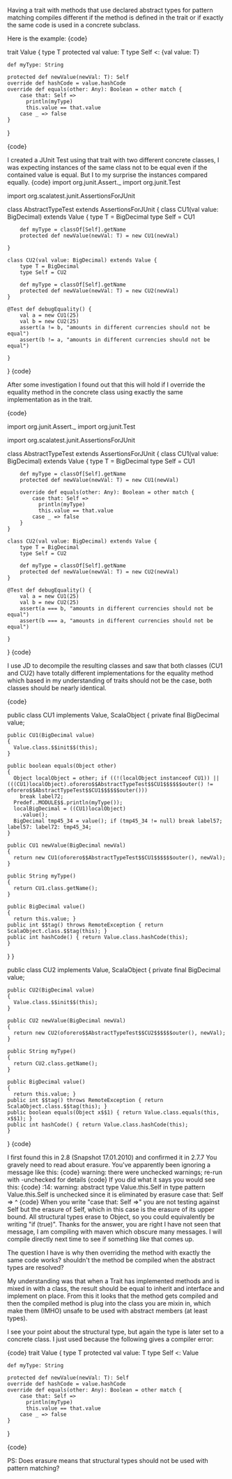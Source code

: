 Having a trait with methods that use declared abstract types for pattern matching compiles different if the method is defined in the trait or if exactly the same code is used in a concrete subclass.

Here is the example: 
{code}

trait Value {
    type T
    protected val value: T
    type Self <: {val value: T}

    def myType: String

    protected def newValue(newVal: T): Self
    override def hashCode = value.hashCode
    override def equals(other: Any): Boolean = other match {
        case that: Self =>
          println(myType)
          this.value == that.value
        case _ => false
    }
}

{code} 

I created a JUnit Test using that trait with two different concrete classes, I was expecting instances of the same class not to be equal even if the contained value is equal. But I to my surprise the instances compared equally.
{code}
import org.junit.Assert._
import org.junit.Test

import org.scalatest.junit.AssertionsForJUnit

class AbstractTypeTest extends AssertionsForJUnit {
    class CU1(val value: BigDecimal) extends Value  {
        type T = BigDecimal
        type Self = CU1

        def myType = classOf[Self].getName
        protected def newValue(newVal: T) = new CU1(newVal)

    }

    class CU2(val value: BigDecimal) extends Value {
        type T = BigDecimal
        type Self = CU2

        def myType = classOf[Self].getName
        protected def newValue(newVal: T) = new CU2(newVal)
    }

    @Test def debugEquality() {
        val a = new CU1(25)
        val b = new CU2(25)
        assert(a != b, "amounts in different currencies should not be equal")
        assert(b != a, "amounts in different currencies should not be equal")

    }
}
{code}

After some investigation I found out that this will hold if I override the equality method in the concrete class using exactly the same implementation as in the trait. 

{code}

import org.junit.Assert._
import org.junit.Test

import org.scalatest.junit.AssertionsForJUnit

class AbstractTypeTest extends AssertionsForJUnit {
    class CU1(val value: BigDecimal) extends Value  {
        type T = BigDecimal
        type Self = CU1

        def myType = classOf[Self].getName
        protected def newValue(newVal: T) = new CU1(newVal)

        override def equals(other: Any): Boolean = other match {
            case that: Self =>
              println(myType)
              this.value == that.value
            case _ => false
        }
    }

    class CU2(val value: BigDecimal) extends Value {
        type T = BigDecimal
        type Self = CU2

        def myType = classOf[Self].getName
        protected def newValue(newVal: T) = new CU2(newVal)
    }

    @Test def debugEquality() {
        val a = new CU1(25)
        val b = new CU2(25)
        assert(a === b, "amounts in different currencies should not be equal")
        assert(b === a, "amounts in different currencies should not be equal")

    }
}
{code}

I use JD to decompile the resulting classes and saw that both classes (CU1 and CU2) have totally different implementations for the equality method which based in my understanding of traits should not be the case, both classes should be nearly identical.

{code}

 public class CU1
    implements Value, ScalaObject
  {
    private final BigDecimal value;

    public CU1(BigDecimal value)
    {
      Value.class.$$init$$(this);
    }

    public boolean equals(Object other)
    {
      Object localObject = other; if ((!(localObject instanceof CU1)) || (((CU1)localObject).oforero$$AbstractTypeTest$$CU1$$$$$$outer() != oforero$$AbstractTypeTest$$CU1$$$$$$outer()))
        break label72;
      Predef..MODULE$$.println(myType());
      localBigDecimal = ((CU1)localObject)
        .value();
      BigDecimal tmp45_34 = value(); if (tmp45_34 != null) break label57; label57: label72: tmp45_34;
    }

    public CU1 newValue(BigDecimal newVal)
    {
      return new CU1(oforero$$AbstractTypeTest$$CU1$$$$$$outer(), newVal);
    }

    public String myType()
    {
      return CU1.class.getName();
    }

    public BigDecimal value()
    {
      return this.value; } 
    public int $$tag() throws RemoteException { return ScalaObject.class.$$tag(this); } 
    public int hashCode() { return Value.class.hashCode(this);
    }
  }
}


 public class CU2
    implements Value, ScalaObject
  {
    private final BigDecimal value;

    public CU2(BigDecimal value)
    {
      Value.class.$$init$$(this);
    }

    public CU2 newValue(BigDecimal newVal)
    {
      return new CU2(oforero$$AbstractTypeTest$$CU2$$$$$$outer(), newVal);
    }

    public String myType()
    {
      return CU2.class.getName();
    }

    public BigDecimal value()
    {
      return this.value; } 
    public int $$tag() throws RemoteException { return ScalaObject.class.$$tag(this); } 
    public boolean equals(Object x$$1) { return Value.class.equals(this, x$$1); } 
    public int hashCode() { return Value.class.hashCode(this);
    }
  }
{code}

I first found this in 2.8 (Snapshot 17.01.2010) and confirmed it in 2.7.7
You gravely need to read about erasure.  You've apparently been ignoring a message like this:
{code}
warning: there were unchecked warnings; re-run with -unchecked for details
{code}
If you did what it says you would see this:
{code}
<console>:14: warning: abstract type Value.this.Self in type pattern Value.this.Self is unchecked since it is eliminated by erasure
               case that: Self =>
                          ^
{code}
When you write "case that: Self =>" you are not testing against Self but the erasure of Self, which in this case is the erasure of its upper bound.  All structural types erase to Object, so you could equivalently be writing "if (true)".
Thanks for the answer, you are right I have not seen that message, I am compiling with maven which obscure many messages. I will compile directly next time to see if something like that comes up.

The question I have is why then overriding the method with exactly the same code works? shouldn't the method be compiled when the abstract types are resolved? 

My understanding was that when a Trait has implemented methods and is mixed in with a class, the result should be equal to inherit and interface and implement on place. From this it looks that the method gets compiled and then the compiled method is plug into the class you are mixin in, which make them (IMHO) unsafe to be used with abstract members (at least types). 

I see your point about the structural type, but again the type is later set to a concrete class. I just used because the following gives a compiler error:

{code}
trait Value {
    type T
    protected val value: T
    type Self <: Value

    def myType: String

    protected def newValue(newVal: T): Self
    override def hashCode = value.hashCode
    override def equals(other: Any): Boolean = other match {
        case that: Self =>
          println(myType)
          this.value == that.value
        case _ => false
    }
}

{code}

PS: Does erasure means that structural types should not be used with pattern matching?

